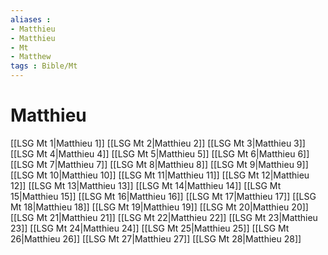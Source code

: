 ```yaml
---
aliases : 
- Matthieu
- Matthieu
- Mt
- Matthew
tags : Bible/Mt
---
```


# Matthieu

[[LSG Mt 1|Matthieu 1]]
[[LSG Mt 2|Matthieu 2]]
[[LSG Mt 3|Matthieu 3]]
[[LSG Mt 4|Matthieu 4]]
[[LSG Mt 5|Matthieu 5]]
[[LSG Mt 6|Matthieu 6]]
[[LSG Mt 7|Matthieu 7]]
[[LSG Mt 8|Matthieu 8]]
[[LSG Mt 9|Matthieu 9]]
[[LSG Mt 10|Matthieu 10]]
[[LSG Mt 11|Matthieu 11]]
[[LSG Mt 12|Matthieu 12]]
[[LSG Mt 13|Matthieu 13]]
[[LSG Mt 14|Matthieu 14]]
[[LSG Mt 15|Matthieu 15]]
[[LSG Mt 16|Matthieu 16]]
[[LSG Mt 17|Matthieu 17]]
[[LSG Mt 18|Matthieu 18]]
[[LSG Mt 19|Matthieu 19]]
[[LSG Mt 20|Matthieu 20]]
[[LSG Mt 21|Matthieu 21]]
[[LSG Mt 22|Matthieu 22]]
[[LSG Mt 23|Matthieu 23]]
[[LSG Mt 24|Matthieu 24]]
[[LSG Mt 25|Matthieu 25]]
[[LSG Mt 26|Matthieu 26]]
[[LSG Mt 27|Matthieu 27]]
[[LSG Mt 28|Matthieu 28]]
